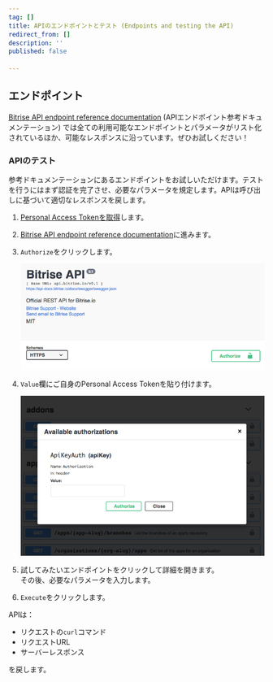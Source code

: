 ```yaml
---
tag: []
title: APIのエンドポイントとテスト (Endpoints and testing the API)
redirect_from: []
description: ''
published: false

---
```

## エンドポイント

[Bitrise API endpoint reference documentation](https://api-docs.bitrise.io) (APIエンドポイント参考ドキュメンテーション) では全ての利用可能なエンドポイントとパラメータがリスト化されているほか、可能なレスポンスに沿っています。ぜひお試しください！

### APIのテスト

参考ドキュメンテーションにあるエンドポイントをお試しいただけます。テストを行うにはまず認証を完了させ、必要なパラメータを規定します。APIは呼び出しに基づいて適切なレスポンスを戻します。

1. [Personal Access Tokenを取得]()します。
2. [Bitrise API endpoint reference documentation](https://api-docs.bitrise.io)に進みます。
3. `Authorize`をクリックします。

   ![](/img/authorize.png)
4. `Value`欄にご自身のPersonal Access Tokenを貼り付けます。

   ![](/img/available-auth.png)
5. 試してみたいエンドポイントをクリックして詳細を開きます。  
   その後、必要なパラメータを入力します。
6. `Execute`をクリックします。

APIは：

* リクエストの`curl`コマンド
* リクエストURL
* サーバーレスポンス

を戻します。